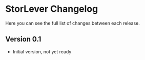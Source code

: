 StorLever Changelog
===================

Here you can see the full list of changes between each release.

Version 0.1
-----------
-  Initial version, not yet ready
